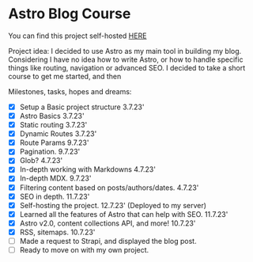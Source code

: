 # Astro Blog Course

You can find this project self-hosted [HERE](https://www.leotg.com/codeblog)

Project idea:
I decided to use Astro as my main tool in building my blog. Considering I have no idea how to write Astro, or how to handle specific things like routing, navigation or advanced SEO. I decided to take a short course to get me started, and then

Milestones, tasks, hopes and dreams:

- [x] Setup a Basic project structure 3.7.23'
- [x] Astro Basics 3.7.23'
- [x] Static routing 3.7.23'
- [x] Dynamic Routes 3.7.23'
- [x] Route Params 9.7.23'
- [x] Pagination. 9.7.23'
- [x] Glob? 4.7.23'
- [x] In-depth working with Markdowns 4.7.23'
- [x] In-depth MDX. 9.7.23'
- [x] Filtering content based on posts/authors/dates. 4.7.23'
- [x] SEO in depth. 11.7.23'
- [x] Self-hosting the project. 12.7.23' (Deployed to my server)
- [x] Learned all the features of Astro that can help with SEO. 11.7.23'
- [x] Astro v2.0, content collections API, and more! 10.7.23'
- [x] RSS, sitemaps. 10.7.23'
- [ ] Made a request to Strapi, and displayed the blog post.
- [ ] Ready to move on with my own project.

